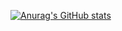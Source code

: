 [![Anurag's GitHub stats](https://github-readme-stats.vercel.app/api?username=DarenKostov&title_color=E72929&bg_color=161616&show_icons=true&icon_color=E31F1F&border_color=121417&text_color=C43737&ring_color=FA0505)](https://github.com/anuraghazra/github-readme-stats)
